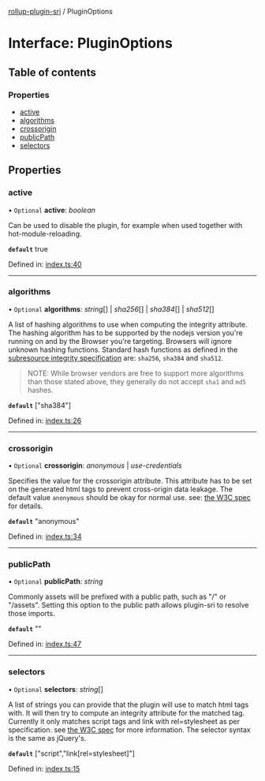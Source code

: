 [rollup-plugin-sri](../README.md) / PluginOptions

# Interface: PluginOptions

## Table of contents

### Properties

- [active](pluginoptions.md#active)
- [algorithms](pluginoptions.md#algorithms)
- [crossorigin](pluginoptions.md#crossorigin)
- [publicPath](pluginoptions.md#publicpath)
- [selectors](pluginoptions.md#selectors)

## Properties

### active

• `Optional` **active**: *boolean*

Can be used to disable the plugin, for example when used together with hot-module-reloading.

**`default`** true

Defined in: [index.ts:40](https://github.com/JonasKruckenberg/rollup-plugin-sri/blob/467e3ca/index.ts#L40)

___

### algorithms

• `Optional` **algorithms**: *string*[] \| *sha256*[] \| *sha384*[] \| *sha512*[]

A list of hashing algorithms to use when computing the integrity attribute.
The hashing algorithm has to be supported by the nodejs version you're running on and by the Browser you're targeting.
Browsers will ignore unknown hashing functions.
Standard hash functions as defined in the [subresource integrity specification](https://w3c.github.io/webappsec-subresource-integrity/#hash-functions) are: `sha256`, `sha384` and `sha512`.

> NOTE: While browser vendors are free to support more algorithms than those stated above,
> they generally do not accept `sha1` and `md5` hashes.

**`default`** ["sha384"]

Defined in: [index.ts:26](https://github.com/JonasKruckenberg/rollup-plugin-sri/blob/467e3ca/index.ts#L26)

___

### crossorigin

• `Optional` **crossorigin**: *anonymous* \| *use-credentials*

Specifies the value for the crossorigin attribute.
This attribute has to be set on the generated html tags to prevent cross-origin data leakage.
The default value `anonymous` should be okay for normal use.
see: [the W3C spec](https://www.w3.org/TR/SRI/#cross-origin-data-leakage) for details.

**`default`** "anonymous"

Defined in: [index.ts:34](https://github.com/JonasKruckenberg/rollup-plugin-sri/blob/467e3ca/index.ts#L34)

___

### publicPath

• `Optional` **publicPath**: *string*

Commonly assets will be prefixed with a public path, such as "/" or "/assets".
Setting this option to the public path allows plugin-sri to resolve those imports.

**`default`** ""

Defined in: [index.ts:47](https://github.com/JonasKruckenberg/rollup-plugin-sri/blob/467e3ca/index.ts#L47)

___

### selectors

• `Optional` **selectors**: *string*[]

A list of strings you can provide that the plugin will use to match html tags with.
It will then try to compute an integrity attribute for the matched tag.
Currently it only matches script tags and link with rel=stylesheet as per specification.
see [the W3C spec](https://www.w3.org/TR/SRI/#elements) for more information.
The selector syntax is the same as jQuery's.

**`default`** ["script","link[rel=stylesheet]"]

Defined in: [index.ts:15](https://github.com/JonasKruckenberg/rollup-plugin-sri/blob/467e3ca/index.ts#L15)
